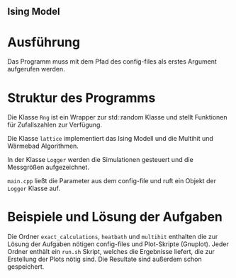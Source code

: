 ## Ising Model

# Ausführung

Das Programm muss mit dem Pfad des config-files als erstes Argument aufgerufen werden.

# Struktur des Programms

Die Klasse `Rng` ist ein Wrapper zur std::random Klasse und stellt Funktionen für Zufallszahlen zur Verfügung.

Die Klasse `lattice` implementiert das Ising Modell und die Multihit und Wärmebad Algorithmen.

In der Klasse `Logger` werden die Simulationen gesteuert und die Messgrößen aufgezeichnet.

`main.cpp` ließt die Parameter aus dem config-file und ruft ein Objekt der `Logger` Klasse auf.

# Beispiele und Lösung der Aufgaben

Die Ordner `exact_calculations`, `heatbath` und `multihit` enthalten die zur Lösung der Aufgaben nötigen config-files und Plot-Skripte (Gnuplot).
Jeder Ordner enthält ein `run.sh` Skript, welches die Ergebnisse liefert, die zur Erstellung der Plots nötig sind.
Die Resultate sind außerdem schon gespeichert.
